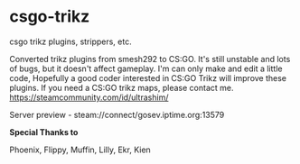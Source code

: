 # csgo-trikz
csgo trikz plugins, strippers, etc.

Converted trikz plugins from smesh292 to CS:GO.
It's still unstable and lots of bugs, but it doesn't affect gameplay.
I'm can only make and edit a little code, Hopefully a good coder interested in CS:GO Trikz will improve these plugins.
If you need a CS:GO trikz maps, please contact me. https://steamcommunity.com/id/ultrashim/

Server preview - steam://connect/gosev.iptime.org:13579

<b>Special Thanks to</b>

Phoenix, Flippy, Muffin, Lilly, Ekr, Kien
